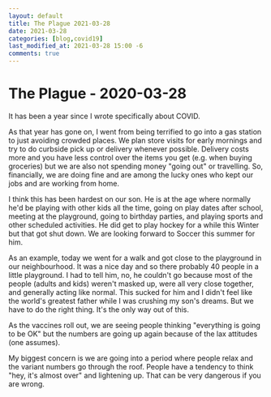 ```yaml
---
layout: default
title: The Plague 2021-03-28
date: 2021-03-28
categories: [blog,covid19]
last_modified_at: 2021-03-28 15:00 -6
comments: true
---
```


# The Plague - 2020-03-28

It has been a year since I wrote specifically about COVID.

As that year has gone on, I went from being terrified to go into a gas station to just avoiding crowded places. We plan store visits for early mornings and try to do curbside pick up or delivery whenever possible. Delivery costs more and you have less control over the items you get (e.g. when buying groceries) but we are also not spending money "going out" or travelling. So, financially, we are doing fine and are among the lucky ones who kept our jobs and are working from home. 

I think this has been hardest on our son. He is at the age where normally he'd be playing with other kids all the time, going on play dates after school, meeting at the playground, going to birthday parties, and playing sports and other scheduled activities. He did get to play hockey for a while this Winter but that got shut down. We are looking forward to Soccer this summer for him. 

As an example, today we went for a walk and got close to the playground in our neighbourhood. It was a nice day and so there probably 40 people in a little playground. I had to tell him, no, he couldn't go because most of the people (adults and kids) weren't masked up, were all very close together, and generally acting like normal. This sucked for him and I didn't feel like the world's greatest father while I was crushing my son's dreams. But we have to do the right thing. It's the only way out of this.

As the vaccines roll out, we are seeing people thinking "everything is going to be OK" but the numbers are going up again because of the lax attitudes (one assumes). 

My biggest concern is we are going into a period where people relax and the variant numbers go through the roof. People have a tendency to think "hey, it's almost over" and lightening up. That can be very dangerous if you are wrong.

